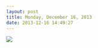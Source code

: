 ```yaml
---
layout: post
title: Monday, December 16, 2013
date: 2013-12-16 14:49:27
---
```


![](/we-enjoy/assets/)
